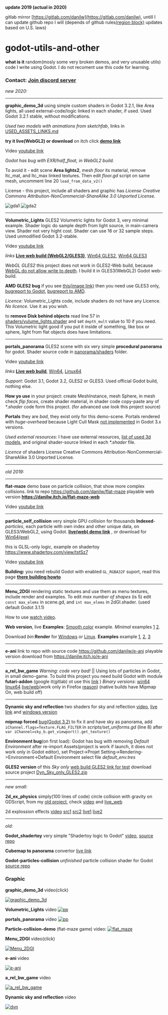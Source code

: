 **update 2019 (actual in 2020)**

gitlab mirror [https://gitlab.com/danilw](https://gitlab.com/danilw), untill I can update github repo I will (depends of github rules[(region block)](https://danilw.github.io/GLSL-howto/1.png) updates based on U.S. laws)

# godot-utils-and-other
**what is it** random(mosly some very broken demos, and very unusable utils) code I write using Godot. I do not recoment use this code for learning.

### Contact: [**Join discord server**](https://discord.gg/JKyqWgt)


*new 2020:*
___

**graphic_demo_3d** using simple custom shaders in Godot 3.2.1, like Area lights, all used external-code/logic linked in each shader, if used. Used Godot 3.2.1 stable, without modifications.

*Used two models with animations from sketchfab*, links in [USED_ASSETS_LINKS.md](https://github.com/danilw/godot-utils-and-other/blob/master/graphic_demo_3d/USED_ASSETS_LINKS.md)

**try it live(WebGL2) or download** on itch click **[demo link](https://danilw.itch.io/godot-graphic-demo-3d?password=demo)**

Video [youtube link](https://youtu.be/Tk2P235GX1E)

*Godot has bug with EXR/half_float, in WebGL2 build.*

To avoid it - edit scene **Area lights2**, mesh *floor* its material, remove ltc_mat, and ltc_max linked textures. Then edit *floor.gd* script on same mesh, uncomment line 20 `load_from_data_v2()`

License - this project, include all shaders and graphic has *License Creative Commons Attribution-NonCommercial-ShareAlike 3.0 Unported License.* 

![gda1](https://danilw.github.io/godot-utils-and-other/graphic_demo_3d/p1.gif) ![gda2](https://danilw.github.io/godot-utils-and-other/graphic_demo_3d/an1.gif)

___

**Volumetric_Lights** GLES2 Volumetric lights for Godot 3, very minimal example. Shader logic do sample depth from light source, in main-camera view. Shader not very hight cost. Shader can use 16 or 32 sample steps. Used unmodified Godot 3.2-stable.

Video [youtube link](https://youtu.be/alVrbpt7VpY)

*links* **[Live web build (WebGL2/GLES3)](https://danilw.github.io/godot-utils-and-other/volume_lights/web/Volumetric_Lights.html)**, [Win64 GLES2](https://danilw.github.io/godot-utils-and-other/volume_lights/volume_lights_win.zip), [Win64 GLES3](https://danilw.github.io/godot-utils-and-other/volume_lights/volume_lights_win_gles3.zip)

*WebGL GLES2* this project does not work in GLES2-Web build, because [WebGL do not allow write to depth](https://github.com/godotengine/godot/issues/36786). I build it in GLES3(WebGL2) Godot web-build.

**AMD GLES2 bug** if you see [this(image link)](https://danilw.github.io/godot-utils-and-other/bug_depth/img/amd_gles2_bug.png) then you need use GLES3 only, [bugreport to Godot](https://github.com/godotengine/godot/issues/36812), [bugreport to AMD](https://community.amd.com/thread/249742).

*Licence:* Volumetric_Lights code, include shaders do not have any Licence. *No licence*. Use it as you wish.

to **remove Disk behind objects** read line 57 in [shaders/vulume_lights.shader](https://github.com/danilw/godot-utils-and-other/blob/master/Volumetric_Lights/shaders/vulume_lights.shader#L57) and set `depth_mult` value to 10 if you need. This Volumetric light good if you put it inside of something, like box or sphere, light from flat objects does have limitations.

___

**portals_panorama** GLES2 scene with six very simple **procedural panorama** for godot. Shader source code in [panorama/shaders](https://github.com/danilw/godot-utils-and-other/tree/master/portals_panorama/panorama/shaders) folder.

Video [youtube link](https://youtu.be/GyX0rkKkdFU)

*links* **[Live web build](https://danilw.github.io/godot-utils-and-other/portal_panorama/web/portals_panorama.html)**, [Win64](https://danilw.github.io/godot-utils-and-other/portal_panorama/portal_panorama_win.zip), [Linux64](https://danilw.github.io/godot-utils-and-other/portal_panorama/portal_panorama_linux.zip)

*Support*: Godot 3.1, Godot 3.2, GLES2 or GLES3. Used official Godot build, nothing else.

**How yo use** in your project: create MeshInstance, mesh Sphere, in mesh check *flip faces*, create shader material, in shader code copy-paste any of *\*.shader* code form this project. (for advanced use look this project source)

**Portals** they are *bad*, they exist only for this demo-scene. Portals rendered with *huge-overhead* because Light Cull Mask [not implemented](https://github.com/godotengine/godot/issues/19438) in Godot 3.x versions.

*Used external resources*: I have use external resources, [list of used 3d models](https://github.com/danilw/godot-utils-and-other/blob/master/portals_panorama/resources/using_external_resources_LINKS.md), and original shader-source linked in each *\*.shader* file.

*Licence* of shaders License Creative Commons Attribution-NonCommercial-ShareAlike 3.0 Unported License.
___

*old 2019:*
___

**flat-maze** demo base on particle collision, that show more complex collisions. link to repo https://github.com/danilw/flat-maze playable web version **https://danilw.itch.io/flat-maze-web**

Video [youtube link](https://youtu.be/HawWnuMn1mc)
___

**particle_self_collision** very simple GPU collision for thousands **Indexed**-*particles*, each particle with own index and other unique data, on GLES3/WebGL2, using Godot. [**live(web) demo link**](https://danilw.github.io/godot-utils-and-other/particle_self_collision/minimal_example/web_demo/mini_example.html) , or download for [Win64(exe)](https://danilw.github.io/godot-utils-and-other/particle_self_collision/minimal_example/particles_collision_win.zip)

this is GLSL-only logic, example on shadertoy https://www.shadertoy.com/view/tstSz7

Video [youtube link](https://youtu.be/fRu9PA4XHPQ)

**Building:** you need rebuild Godot with enabled `GL_RGBA32F` suport, read this page [**there building howto**](https://github.com/danilw/flat-maze)
___

**Menu_2DGI** rendering static textures and use them as menu textures, include render and examples.
To edit *max number of shapes* (is 5) edit `const max_elems` in scene.gd, and `int max_elems` in 2dGI.shader. (used default Godot 3.1.1)

How to use [watch video](https://youtu.be/HTuG5UOMC74).

**Web version**, live **Examples**: [Smooth color](https://danilw.github.io/godot-utils-and-other/menu_2DGI/example_3/web/example_3.html) example. *Minimal* examples [1](https://danilw.github.io/godot-utils-and-other/menu_2DGI/example_1/web/example_1_minimal.html) [2](https://danilw.github.io/godot-utils-and-other/menu_2DGI/example_2/web/example_2_text.html).

Download *bin*:**Render** for [Windows](https://danilw.github.io/godot-utils-and-other/menu_2DGI/editor/menu_2D_GI_editor_win.zip) or [Linux](https://danilw.github.io/godot-utils-and-other/menu_2DGI/editor/menu_2D_GI_editor_linux.zip). **Examples** example [1](https://danilw.github.io/godot-utils-and-other/menu_2DGI/menu2DGI_examples_bin/menu2DGI_example_1.zip), [2](https://danilw.github.io/godot-utils-and-other/menu_2DGI/menu2DGI_examples_bin/menu2DGI_example_2.zip), [3](https://danilw.github.io/godot-utils-and-other/menu_2DGI/menu2DGI_examples_bin/menu2DGI_example_3.zip)
___

**e-ani** link to repo with source code https://github.com/danilw/e-ani playable version download from https://danilw.itch.io/e-ani
___

**a_rel_bw_game** *Warning: code very bad!* || Using lots of particles in Godot, in small demo-game.
To build this project you need build Godot with module **futari-addon** (google it(gitlab) ot use this [link](https://gitlab.com/polymorphcool/futari-addon) ) *Binary versions*: [win64](https://danilw.github.io/godot-utils-and-other/a_rel_bw_game/bw_game_win64.zip) [linux64](https://danilw.github.io/godot-utils-and-other/a_rel_bw_game/bw_game_lin64.zip) [live/web](https://danilw.github.io/godot-utils-and-other/a_rel_bw_game/web/afg.html)(work only in Firefox [reason](https://github.com/godotengine/godot/issues/28573)) (native builds have Mipmap On, web build off)
___

**Dynamic sky and reflection** two shaders for sky and reflection [video](https://youtu.be/IQ-yw19xBQ8), [live link](https://danilw.github.io/godot-utils-and-other/dyn_sky_refl/web/dsr.html) and [windows version](https://danilw.github.io/godot-utils-and-other/dyn_sky_refl/bin/win.zip)

**mipmap forced** [bug(Godot 3.2)](https://github.com/godotengine/godot/issues/36718) to fix it and have sky as panorama, add `iChannel.flags=Texture.FLAG_FILTER` in *scripts/set_uniforms.gd* (line 8) after `var iChannel=sky_b.get_viewport().get_texture()`

**Environment bug**(on first load): Godot has bug with removing *Default Environment* after re-import Assets(project is work if launch, it does not work only in Godot editor), set Project->Projet Setting->Rendering->Environment->Default Environment select file *default_env.tres*

**GLES2 version** of this *Sky only* [web build GLES2 link for test](https://danilw.github.io/godot-utils-and-other/dyn_sky_refl/web_sky_ref_gles2/dsr.html) download source project [Dyn_Sky_only_GLES2.zip](https://danilw.github.io/godot-utils-and-other/dyn_sky_refl/Dyn_Sky_only_GLES2.zip)
___

*new small:*

**2d_ex_physics** simply(100 lines of code) circle collision with gravity on GDScript, from my [old project](https://youtu.be/lVCIEaFEMO4), check [video](https://youtu.be/zOYQ6vljZSI) and [live_web](https://danilw.github.io/godot-utils-and-other/2d_ex_physics/web/2d_ex_physics.html)

2d explossion effects [video](https://youtu.be/h7C2-YMFn94) [src1](https://danilw.github.io/godot-utils-and-other/2d_explossions/explossion_no_bb.zip) [src2](https://danilw.github.io/godot-utils-and-other/2d_explossions/explossion_with_backbuffer_ex.zip) [live1](https://danilw.github.io/godot-utils-and-other/2d_explossions/web/no_fb_v0/explossion_with_backbuffer_ex.html) [live2](https://danilw.github.io/godot-utils-and-other/2d_explossions/web/feedback_v1/explossion_with_backbuffer_ex.html)
___

*old:*

**Godot_shadertoy** very simple "Shadertoy logic to Godot" [video](https://youtu.be/v48O7Nk_n4g), [source repo](https://github.com/danilw/GLSL-howto/tree/master/Godot_shadertoy)

**Cubemap to panorama** convertor [live link](https://danilw.github.io/GLSL-howto/cubemap_to_panorama_js/cubemap_to_panorama.html) 

**Godot-particles-collision** *unfinished* particle collision shader for Godot [source repo](https://github.com/danilw/Godot-particles-collision)



### Graphic

**graphic_demo_3d** video(click)

[![graphic_demo_3d](https://danilw.github.io/godot-utils-and-other/graphic_demo_3d/scrm.png)](https://youtu.be/Tk2P235GX1E)

**Volumetric_Lights** video
[![pp](https://danilw.github.io/godot-utils-and-other/volume_lights/vl_yt.png)](https://youtu.be/alVrbpt7VpY)

**portals_panorama** video
[![pp](https://danilw.github.io/godot-utils-and-other/portal_panorama/yt.png)](https://youtu.be/GyX0rkKkdFU)


**Particle-collision-demo** (flat-maze game) video:
[![flat_maze](https://danilw.github.io/godot-utils-and-other/flat_maze_yt.png)](https://youtu.be/HawWnuMn1mc)


**Menu_2DGI** video(click)

[![Menu_2DGI](https://danilw.github.io/godot-utils-and-other/menu_2DGI/2dgi_yt.jpg)](https://youtu.be/HTuG5UOMC74)

**e-ani** video 

[![e-ani](https://danilw.github.io/godot-utils-and-other/yt_e-ani.png)](https://youtu.be/0jKyTBFrpjU)


**a_rel_bw_game** video

[![a_rel_bw_game](https://danilw.github.io/godot-utils-and-other/a_rel_bw_game/bw_game_yt.jpg)](https://youtu.be/jTmppCifnYE)

**Dynamic sky and reflection** video

[![dyn](https://danilw.github.io/godot-utils-and-other/dyn_sky_refl/dsr.jpg)](https://youtu.be/IQ-yw19xBQ8)
